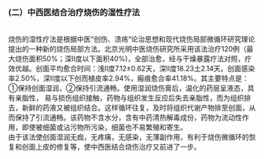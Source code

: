 ### (二）中西医结合治疗烧伤的湿性疗法 

​        
烧伤的湿性疗法是根据中医“创伤、溃疡“论治思想和现代烧伤局部微循环研究理论提出的一种新的烧伤局部方法。北京光明中医烧伤研究所采用该法治疗120例（最大烧伤面积50%；深II度以下面积40%)，全部治愈，经与干燥暴露疗法对照，疗效优越。创面平均愈合时间：浅II度7.12±0.62天，深II度18.23土2.14天。创面感染率2.50%，深II度以下创而植皮率2.94%，瘢痕愈合率41.18%。其主要特点是：①保持创面湿润，②保持引流通畅。使用湿润烧伤膏后，温化的药层呈液态，具有亲脂性， 易与损伤组织接触，药物与组织发生反应后失去亲脂性，而为组织排去，新鲜的药液又被组织结合。这样循环往复，及时将组织代谢产物排至创面，从而保持了引流通畅。该药物不含水分，含有中药清热解毒成份，药物为流动性作用，即使被细菌或沾污物所污染，细菌也不易繁殖和寄生。
​        
由于该法使创面湿润无痂，无疼痛，无感染，无薄副作用，有利于烧伤微循环的恢复和创面上皮的修复等，使中西医结合烧伤治疗又前进了一步。
​        
